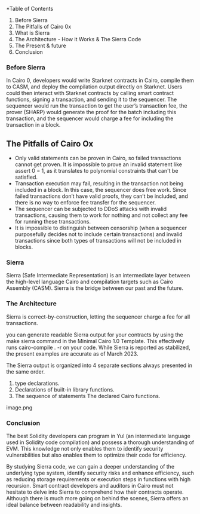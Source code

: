 *Table of Contents
 
1. Before Sierra
2. The Pitfalls of Cairo 0x
3. What is Sierra
4. The Architecture - How it Works & The Sierra Code
5. The Present & future
6. Conclusion

### Before Sierra
In Cairo 0, developers would write Starknet contracts in Cairo, compile them to CASM, and deploy the compilation output directly on Starknet. Users could then interact with Starknet contracts by calling smart contract functions, signing a transaction, and sending it to the sequencer. The sequencer would run the transaction to get the user’s transaction fee, the prover (SHARP) would generate the proof for the batch including this transaction, and the sequencer would charge a fee for including the transaction in a block.


## The Pitfalls of Cairo Ox
- Only valid statements can be proven in Cairo, so failed transactions cannot get proven. It is impossible to prove an invalid statement like assert 0 = 1, as it translates to polynomial constraints that can't be satisfied.
- Transaction execution may fail, resulting in the transaction not being included in a block. In this case, the sequencer does free work. Since failed transactions don’t have valid proofs, they can’t be included, and there is no way to enforce fee transfer for the sequencer.
- The sequencer can be subjected to DDoS attacks with invalid transactions, causing them to work for nothing and not collect any fee for running these transactions.
- It is impossible to distinguish between censorship (when a sequencer purposefully decides not to include certain transactions) and invalid transactions since both types of transactions will not be included in blocks.

### Sierra
Sierra (Safe Intermediate Representation) is an intermediate layer between the high-level language Cairo and compilation targets such as Cairo Assembly (CASM).
 Sierra is the bridge between our past and the future.
### The Architecture
Sierra is correct-by-construction, letting the sequencer charge a fee for all transactions. 

you can generate readable Sierra output for your contracts by using the make sierra command in the Minimal Cairo 1.0 Template. This effectively runs cairo-compile . -r on your code. While Sierra is reported as stabilized, the present examples are accurate as of March 2023.


The Sierra output is organized into 4 separate sections always presented in the same order. 
1. type declarations.
2. Declarations of built-in library functions. 
3. The sequence of statements 
The declared Cairo functions.

image.png
### Conclusion
The best Solidity developers can program in Yul (an intermediate language used in Solidity code compilation) and possess a thorough understanding of EVM. This knowledge not only enables them to identify security vulnerabilities but also enables them to optimize their code for efficiency.

By studying Sierra code, we can gain a deeper understanding of the underlying type system, identify security risks and enhance efficiency, such as reducing storage requirements or execution steps in functions with high recursion.
Smart contract developers and auditors in Cairo must not hesitate to delve into Sierra to comprehend how their contracts operate. Although there is much more going on behind the scenes, Sierra offers an ideal balance between readability and insights.

